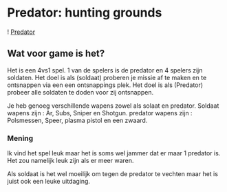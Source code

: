 # Predator: hunting grounds
! [Predator](predator.jfif)

## Wat voor game is het?

Het is een 4vs1 spel. 1 van de spelers is de predator en 4 spelers zijn soldaten.
Het doel is als (soldaat) proberen je missie af te maken en te ontsnappen via een een ontsnappings plek.
Het doel is als (Predator) probeer alle soldaten te doden voor zij ontsnappen.

Je heb genoeg verschillende wapens zowel als solaat en predator. 
Soldaat wapens zijn : Ar, Subs, Sniper en Shotgun.
predator wapens zijn : Polsmessen, Speer, plasma pistol en een zwaard.

### Mening

Ik vind het spel leuk maar het is soms wel jammer dat er maar 1 predator is.
Het zou namelijk leuk zijn als er meer waren.

Als soldaat is het wel moeilijk om tegen de predator te vechten maar het is juist ook een leuke uitdaging.

